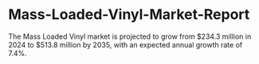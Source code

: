 # Mass-Loaded-Vinyl-Market-Report
The Mass Loaded Vinyl market is projected to grow from $234.3 million in 2024 to $513.8 million by 2035, with an expected annual growth rate of 7.4%.
